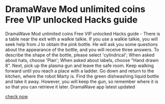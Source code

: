 # DramaWave Mod unlimited coins Free VIP unlocked Hacks guide

DramaWave Mod unlimited coins Free VIP unlocked Hacks guide - There is a table near the exit with a walkie talkie. If you use a walkie talkie, you will seek help from J to obtain the pink bottle. He will ask you some questions about the appearance of the bottle, and you will receive three answers. To describe the shape of the bottle, please select 'cylindrical'; When asked about hats, choose 'Plan'; When asked about labels, choose "Hand drawn 8". Next, pick up the plasma gun and leave the safe room. Keep walking forward until you reach a place with a ladder. Go down and return to the kitchen, where the robot Marty is. Find the green dishwashing liquid bottle and take it away. However, you will keep the gun, so remember where it is so that you can retrieve it later. DramaWave app latest updated

[check now](https://solsea.io/a/6769085d0902605863762892/about)

